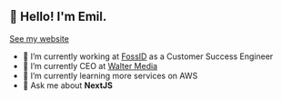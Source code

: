 <h2 align="left">👋 Hello! I'm Emil.</h2>
<p align="left">
  <a href="https://waltermedia.se/">See my website</a>
</p>


- 🔭 I’m currently working at [FossID](https://fossid.com) as a Customer Success Engineer
- 🔭 I’m currently CEO at [Walter Media](https://waltermedia.se)
- 🌱 I’m currently learning more services on AWS
- 💬 Ask me about **NextJS**

